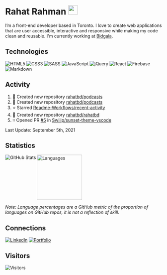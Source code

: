 # Rahat Rahman <img src="https://user-images.githubusercontent.com/1303154/88677602-1635ba80-d120-11ea-84d8-d263ba5fc3c0.gif" alt="wave" width="30" />

I’m a front-end developer based in Toronto. I love to create web applications that are user accessible, interactive and responsive while making my code clean and reusable. I'm currently working at [Bidgala](https://bidgala.com).

## Technologies

![HTML5](https://img.shields.io/badge/html5-%23E34F26.svg?style=for-the-badge&logo=html5&logoColor=white)
![CSS3](https://img.shields.io/badge/css3-%231572B6.svg?style=for-the-badge&logo=css3&logoColor=white)
![SASS](https://img.shields.io/badge/SASS-hotpink.svg?style=for-the-badge&logo=SASS&logoColor=white)
![JavaScript](https://img.shields.io/badge/javascript-%23323330.svg?style=for-the-badge&logo=javascript&logoColor=%23F7DF1E)
![jQuery](https://img.shields.io/badge/jquery-%230769AD.svg?style=for-the-badge&logo=jquery&logoColor=white)
![React](https://img.shields.io/badge/react-%2320232a.svg?style=for-the-badge&logo=react&logoColor=%2361DAFB)
![Firebase](https://img.shields.io/badge/firebase-%23039BE5.svg?style=for-the-badge&logo=firebase)
![Markdown](https://img.shields.io/badge/markdown-%23000000.svg?style=for-the-badge&logo=markdown&logoColor=white)

## Activity
<!--RECENT_ACTIVITY:start-->
1. 🌹 Created new repository [rahatbd/podcasts](https://github.com/rahatbd/podcasts)
2. 🌹 Created new repository [rahatbd/podcasts](https://github.com/rahatbd/podcasts)
3. ⭐ Starred [Readme-Workflows/recent-activity](https://github.com/Readme-Workflows/recent-activity)
4. 🌹 Created new repository [rahatbd/rahatbd](https://github.com/rahatbd/rahatbd)
5. ⌗ Opened PR [#5](https://github.com/Swiiip/sunset-theme-vscode/pull/5) in [Swiiip/sunset-theme-vscode](https://github.com/Swiiip/sunset-theme-vscode)
<!--RECENT_ACTIVITY:end-->
<!--RECENT_ACTIVITY:last_update-->
Last Update: September 5th, 2021
<!--RECENT_ACTIVITY:last_update_end-->

## Statistics

<!-- ![GitHub Stats](https://github-readme-stats.vercel.app/api?username=rahatbd&custom_title=GitHub&nbsp;Stats&hide=stars,issues&count_private=true&include_all_commits=true&show_icons=true&theme=solarized-light&title_color=ff0000&text_color=ff0000&icon_color=ff0000) -->

<img src="https://github-readme-stats.vercel.app/api?username=rahatbd&custom_title=GitHub&nbsp;Stats&hide=stars,issues&hide_rank=true&count_private=true&include_all_commits=true&show_icons=true&theme=solarized-dark&title_color=ffbd14&text_color=fff&icon_color=fff&border_color=ffbd14" alt="GitHub Stats" align="left" />

<img src="https://github-readme-stats.vercel.app/api/top-langs/?username=rahatbd&custom_title=Languages&layout=compact&theme=solarized-dark&title_color=ffbd14&text_color=fff&border_color=ffbd14" alt="Languages" height="145" />

*Note: Language percentages are a GitHub metric of the proportion of languages on GitHub repos, it is not a reflection of skill.*

## Connections

[![LinkedIn](https://img.shields.io/badge/linkedin-%230077B5.svg?style=for-the-badge&logo=linkedin&logoColor=white)](https://www.linkedin.com/in/rahat-rahman)
[![Portfolio](https://img.shields.io/badge/Portfolio-%23000000.svg?style=for-the-badge&logo=firefox&logoColor=#FF7139)](https://rahatrahman.com)

## Visitors

![Visitors](https://profile-counter.glitch.me/rahatbd/count.svg)
<!-- ![visitors](https://visitor-badge.glitch.me/badge?page_id=rahatbd.rahatbd) -->

<!--
**rahatbd/rahatbd** is a ✨ _special_ ✨ repository because its `README.md` (this file) appears on your GitHub profile.

Here are some ideas to get you started:

- 🔭 I’m currently working on ...
- 🌱 I’m currently learning ...
- 👯 I’m looking to collaborate on ...
- 🤔 I’m looking for help with ...
- 💬 Ask me about ...
- 📫 How to reach me: ...
- 😄 Pronouns: ...
- ⚡ Fun fact: ...
-->
